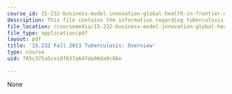 ```yaml
---
course_id: 15-232-business-model-innovation-global-health-in-frontier-markets-fall-2013
description: This file contains the information regarding tuberculosis- overview.
file_location: /coursemedia/15-232-business-model-innovation-global-health-in-frontier-markets-fall-2013/705c375a5ce18f637a64fda96da9c86e_MIT15_232F13_a1_tb_05.pdf
file_type: application/pdf
layout: pdf
title: '15.232 Fall 2013 Tuberculosis: Overview'
type: course
uid: 705c375a5ce18f637a64fda96da9c86e

---
```

None